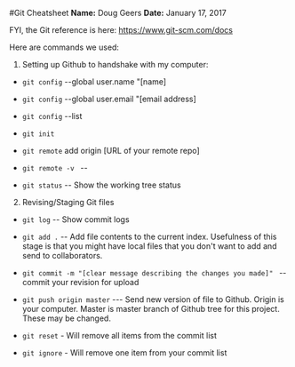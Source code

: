 #Git Cheatsheet
**Name:** Doug Geers
**Date:** January 17, 2017

FYI, the Git reference is here: https://www.git-scm.com/docs

Here are commands we used:

1. Setting up Github to handshake with my computer:

- `git config` --global user.name "[name]

- `git config` --global user.email "[email address]

- `git config` --list

- `git init`

- `git remote` add origin [URL of your remote repo]

- `git remote -v ` -- 

- `git status`  -- Show the working tree status


2. Revising/Staging Git files

- `git log`    -- Show commit logs

- `git add .`  --  Add file contents to the current index.  Usefulness of this stage is that you might have local files that you don't want to add and send to collaborators.  

- `git commit -m "[clear message describing the changes you made]" ` -- commit your revision for upload

- `git push origin master`  --- Send new version of file to Github. Origin is your computer.  Master is master branch of Github tree for this project.  These may be changed.

- `git reset` - Will remove all items from the commit list

- `git ignore` - Will remove one item from your commit list

